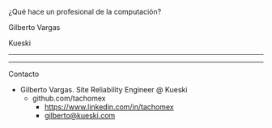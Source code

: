 ¿Qué hace un profesional de la computación?

Gilberto Vargas

Kueski

---

---
Contacto

- Gilberto Vargas. Site Reliability Engineer @ Kueski
  - github.com/tachomex
	- https://www.linkedin.com/in/tachomex
	- gilberto@kueski.com
